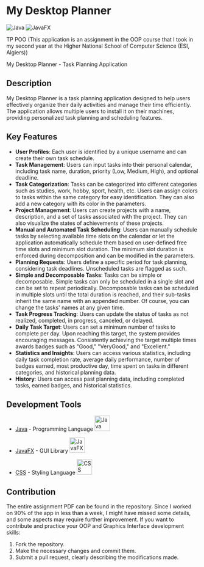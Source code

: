 # My Desktop Planner

![Java](https://img.shields.io/badge/Java-Programming%20Language-orange)
![JavaFX](https://img.shields.io/badge/JavaFX-GUI%20Library-green)

TP POO (This application is an assignment in the OOP course that I took in my second year at the Higher National School of Computer Science (ESI, Algiers))

My Desktop Planner - Task Planning Application

## Description
My Desktop Planner is a task planning application designed to help users effectively organize their daily activities and manage their time efficiently. The application allows multiple users to install it on their machines, providing personalized task planning and scheduling features.

## Key Features

- **User Profiles**: Each user is identified by a unique username and can create their own task schedule.
- **Task Management**: Users can input tasks into their personal calendar, including task name, duration, priority (Low, Medium, High), and optional deadline.
- **Task Categorization**: Tasks can be categorized into different categories such as studies, work, hobby, sport, health, etc. Users can assign colors to tasks within the same category for easy identification. They can also add a new category with its color in the parameters.
- **Project Management**: Users can create projects with a name, description, and a set of tasks associated with the project. They can also visualize the states of achievements of these projects.
- **Manual and Automated Task Scheduling**: Users can manually schedule tasks by selecting available time slots on the calendar or let the application automatically schedule them based on user-defined free time slots and minimum slot duration. The minimum slot duration is enforced during decomposition and can be modified in the parameters.
- **Planning Requests**: Users define a specific period for task planning, considering task deadlines. Unscheduled tasks are flagged as such.
- **Simple and Decomposable Tasks**: Tasks can be simple or decomposable. Simple tasks can only be scheduled in a single slot and can be set to repeat periodically. Decomposable tasks can be scheduled in multiple slots until the total duration is reached, and their sub-tasks inherit the same name with an appended number. Of course, you can change the tasks' names at any given time.
- **Task Progress Tracking**: Users can update the status of tasks as not realized, completed, in progress, canceled, or delayed.
- **Daily Task Target**: Users can set a minimum number of tasks to complete per day. Upon reaching this target, the system provides encouraging messages. Consistently achieving the target multiple times awards badges such as "Good," "VeryGood," and "Excellent."
- **Statistics and Insights**: Users can access various statistics, including daily task completion rate, average daily performance, number of badges earned, most productive day, time spent on tasks in different categories, and historical planning data.
- **History**: Users can access past planning data, including completed tasks, earned badges, and historical statistics.

## Development Tools

- [Java](https://www.java.com/) - Programming Language
  <a href="https://www.java.com/" target="_blank" rel="noreferrer">
    <img src="https://user-images.githubusercontent.com/25181517/117201156-9a724800-adec-11eb-9a9d-3cd0f67da4bc.png" alt="Java" width="40" height="40"/>
  </a>

- [JavaFX](https://openjfx.io/) - GUI Library
  <a href="https://openjfx.io/" target="_blank" rel="noreferrer">
    <img src="https://user-images.githubusercontent.com/25181517/117201156-9a724800-adec-11eb-9a9d-3cd0f67da4bc.png" alt="JavaFX" width="40" height="40"/>
  </a>

- [CSS](https://developer.mozilla.org/en-US/docs/Web/CSS) - Styling Language
  <a href="https://developer.mozilla.org/en-US/docs/Web/CSS" target="_blank" rel="noreferrer">
    <img src="path/to/css-logo.png" alt="CSS" width="40" height="40"/>
  </a>

## Contribution
The entire assignment PDF can be found in the repository. Since I worked on 90% of the app in less than a week, I might have missed some details, and some aspects may require further improvement. If you want to contribute and practice your OOP and Graphics Interface development skills:

1. Fork the repository.
2. Make the necessary changes and commit them.
3. Submit a pull request, clearly describing the modifications made.
